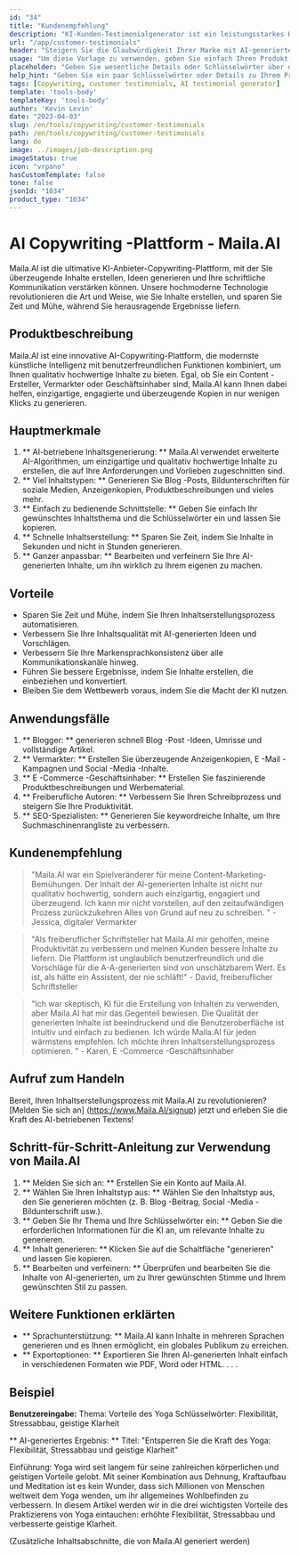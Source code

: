 ```yaml
---
id: "34"
title: "Kundenempfehlung"
description: "KI-Kunden-Testimonialgenerator ist ein leistungsstarkes KI-gesteuerter Tool, mit dem realistische und engagierte Kunden-Testimonials für Ihre Produkte oder Dienstleistungen erstellt werden.  Sparen Sie Zeit und Mühe, indem Sie authentisch klingende Testimonials generieren, die die Vorteile und den Wert Ihres Angebots hervorheben."
url: "/app/customer-testimonials"
header: "Steigern Sie die Glaubwürdigkeit Ihrer Marke mit AI-generierten Kunden-Testimonials."
usage: "Um diese Vorlage zu verwenden, geben Sie einfach Ihren Produkt- oder Servicenamen, Schlüsselwörter oder Schlüsselfunktionen zusammen mit Kundennamen oder Standorten ein, die Sie einschließen möchten.  Dieses Tool generiert dann eine überzeugende und ansprechende Kundenaussage, die auf Ihren Eingaben basiert."
placeholder: "Geben Sie wesentliche Details oder Schlüsselwörter über das Produkt oder die Dienstleistung an, z.  Produktname wie 'Yoga-Matte', wichtige Funktionen wie 'Nicht-Schlupf', 'umweltfreundlich' oder Kundennamen und Standorte (optional)."
help_hint: "Geben Sie ein paar Schlüsselwörter oder Details zu Ihrem Produkt oder Ihrer Dienstleistung ein und wir erstellen basierend auf Ihrer Eingabe ein überzeugendes Kundendestimonial.  Optional können Sie auch Kundennamen und Standorte angeben."
tags: [Copywriting, customer testimonials, AI testimonial generator]
template: 'tools-body'
templateKey: 'tools-body'
author: 'Kevin Levin'
date: "2023-04-03"
slug: /en/tools/copywriting/customer-testimonials
path: /en/tools/copywriting/customer-testimonials
lang: de
image: ../images/job-description.png
imageStatus: true
icon: "vrpano"
hasCustomTemplate: false
tone: false
jsonId: "1034"
product_type: "1034"
---
```

# AI Copywriting -Plattform - Maila.AI

Maila.AI ist die ultimative KI-Anbieter-Copywriting-Plattform, mit der Sie überzeugende Inhalte erstellen, Ideen generieren und Ihre schriftliche Kommunikation verstärken können.  Unsere hochmoderne Technologie revolutionieren die Art und Weise, wie Sie Inhalte erstellen, und sparen Sie Zeit und Mühe, während Sie herausragende Ergebnisse liefern.

## Produktbeschreibung

Maila.AI ist eine innovative AI-Copywriting-Plattform, die modernste künstliche Intelligenz mit benutzerfreundlichen Funktionen kombiniert, um Ihnen qualitativ hochwertige Inhalte zu bieten.  Egal, ob Sie ein Content -Ersteller, Vermarkter oder Geschäftsinhaber sind, Maila.AI kann Ihnen dabei helfen, einzigartige, engagierte und überzeugende Kopien in nur wenigen Klicks zu generieren.

## Hauptmerkmale

1. ** AI-betriebene Inhaltsgenerierung: ** Maila.AI verwendet erweiterte AI-Algorithmen, um einzigartige und qualitativ hochwertige Inhalte zu erstellen, die auf Ihre Anforderungen und Vorlieben zugeschnitten sind.
 2. ** Viel Inhaltstypen: ** Generieren Sie Blog -Posts, Bildunterschriften für soziale Medien, Anzeigenkopien, Produktbeschreibungen und vieles mehr.
 3. ** Einfach zu bedienende Schnittstelle: ** Geben Sie einfach Ihr gewünschtes Inhaltsthema und die Schlüsselwörter ein und lassen Sie kopieren.
 4. ** Schnelle Inhaltserstellung: ** Sparen Sie Zeit, indem Sie Inhalte in Sekunden und nicht in Stunden generieren.
 5. ** Ganzer anpassbar: ** Bearbeiten und verfeinern Sie Ihre AI-generierten Inhalte, um ihn wirklich zu Ihrem eigenen zu machen.

## Vorteile

- Sparen Sie Zeit und Mühe, indem Sie Ihren Inhaltserstellungsprozess automatisieren.
 - Verbessern Sie Ihre Inhaltsqualität mit AI-generierten Ideen und Vorschlägen.
 - Verbessern Sie Ihre Markensprachkonsistenz über alle Kommunikationskanäle hinweg.
 - Führen Sie bessere Ergebnisse, indem Sie Inhalte erstellen, die einbeziehen und konvertiert.
 - Bleiben Sie dem Wettbewerb voraus, indem Sie die Macht der KI nutzen.

## Anwendungsfälle

1. ** Blogger: ** generieren schnell Blog -Post -Ideen, Umrisse und vollständige Artikel.
 2. ** Vermarkter: ** Erstellen Sie überzeugende Anzeigenkopien, E -Mail -Kampagnen und Social -Media -Inhalte.
 3. ** E -Commerce -Geschäftsinhaber: ** Erstellen Sie faszinierende Produktbeschreibungen und Werbematerial.
 4. ** Freiberufliche Autoren: ** Verbessern Sie Ihren Schreibprozess und steigern Sie Ihre Produktivität.
 5. ** SEO-Spezialisten: ** Generieren Sie keywordreiche Inhalte, um Ihre Suchmaschinenrangliste zu verbessern.

## Kundenempfehlung

> "Maila.AI war ein Spielveränderer für meine Content-Marketing-Bemühungen. Der Inhalt der AI-generierten Inhalte ist nicht nur qualitativ hochwertig, sondern auch einzigartig, engagiert und überzeugend. Ich kann mir nicht vorstellen, auf den zeitaufwändigen Prozess zurückzukehren  Alles von Grund auf neu zu schreiben. "  - Jessica, digitaler Vermarkter

> "Als freiberuflicher Schriftsteller hat Maila.AI mir geholfen, meine Produktivität zu verbessern und meinen Kunden bessere Inhalte zu liefern. Die Plattform ist unglaublich benutzerfreundlich und die Vorschläge für die A-A-generierten sind von unschätzbarem Wert. Es ist, als hätte ein Assistent, der nie schläft!"  - David, freiberuflicher Schriftsteller

> "Ich war skeptisch, KI für die Erstellung von Inhalten zu verwenden, aber Maila.AI hat mir das Gegenteil bewiesen. Die Qualität der generierten Inhalte ist beeindruckend und die Benutzeroberfläche ist intuitiv und einfach zu bedienen. Ich würde Maila.AI für jeden wärmstens empfehlen.  Ich möchte ihren Inhaltserstellungsprozess optimieren. "  - Karen, E -Commerce -Geschäftsinhaber

## Aufruf zum Handeln

Bereit, Ihren Inhaltserstellungsprozess mit Maila.AI zu revolutionieren?  [Melden Sie sich an] (https://www.Maila.AI/signup) jetzt und erleben Sie die Kraft des AI-betriebenen Textens!

## Schritt-für-Schritt-Anleitung zur Verwendung von Maila.AI

1. ** Melden Sie sich an: ** Erstellen Sie ein Konto auf Maila.AI.
 2. ** Wählen Sie Ihren Inhaltstyp aus: ** Wählen Sie den Inhaltstyp aus, den Sie generieren möchten (z. B. Blog -Beitrag, Social -Media -Bildunterschrift usw.).
 3. ** Geben Sie Ihr Thema und Ihre Schlüsselwörter ein: ** Geben Sie die erforderlichen Informationen für die KI an, um relevante Inhalte zu generieren.
 4. ** Inhalt generieren: ** Klicken Sie auf die Schaltfläche "generieren" und lassen Sie kopieren.
 5. ** Bearbeiten und verfeinern: ** Überprüfen und bearbeiten Sie die Inhalte von AI-generierten, um zu Ihrer gewünschten Stimme und Ihrem gewünschten Stil zu passen.

## Weitere Funktionen erklärten

- ** Sprachunterstützung: ** Maila.AI kann Inhalte in mehreren Sprachen generieren und es Ihnen ermöglicht, ein globales Publikum zu erreichen.
 - ** Exportoptionen: ** Exportieren Sie Ihren AI-generierten Inhalt einfach in verschiedenen Formaten wie PDF, Word oder HTML.
 .
 .
 .

## Beispiel

**Benutzereingabe:**
 Thema: Vorteile des Yoga
 Schlüsselwörter: Flexibilität, Stressabbau, geistige Klarheit

** AI-generiertes Ergebnis: **
 Titel: "Entsperren Sie die Kraft des Yoga: Flexibilität, Stressabbau und geistige Klarheit"

Einführung: Yoga wird seit langem für seine zahlreichen körperlichen und geistigen Vorteile gelobt.  Mit seiner Kombination aus Dehnung, Kraftaufbau und Meditation ist es kein Wunder, dass sich Millionen von Menschen weltweit dem Yoga wenden, um ihr allgemeines Wohlbefinden zu verbessern.  In diesem Artikel werden wir in die drei wichtigsten Vorteile des Praktizierens von Yoga eintauchen: erhöhte Flexibilität, Stressabbau und verbesserte geistige Klarheit.

(Zusätzliche Inhaltsabschnitte, die von Maila.AI generiert werden)

